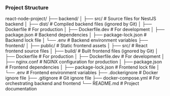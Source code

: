 ### Project Structure
react-node-project/
├── backend/
│   ├── src/                  # Source files for NestJS backend
│   ├── dist/                 # Compiled backend files (ignored by Git)
│   ├── Dockerfile            # For production
│   ├── Dockerfile.dev        # For development
│   ├── package.json          # Backend dependencies
│   ├── package-lock.json     # Backend lock file
│   └── .env                  # Backend environment variables
├── frontend/
│   ├── public/               # Static frontend assets
│   ├── src/                  # React frontend source files
│   ├── build/                # Built frontend files (ignored by Git)
│   ├── Dockerfile            # For production
│   ├── Dockerfile.dev        # For development
│   ├── nginx.conf            # NGINX configuration for production
│   ├── package.json          # Frontend dependencies
│   ├── package-lock.json     # Frontend lock file
│   └── .env                  # Frontend environment variables
├── .dockerignore             # Docker ignore file
├── .gitignore                # Git ignore file
├── docker-compose.yml        # For orchestrating backend and frontend
└── README.md                 # Project documentation


